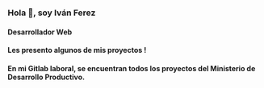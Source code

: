 ### Hola 👋, soy  Iván Ferez
#### Desarrollador Web

#### Les presento algunos de mis proyectos !
#### En mi Gitlab laboral, se encuentran todos los proyectos del Ministerio de Desarrollo Productivo.

